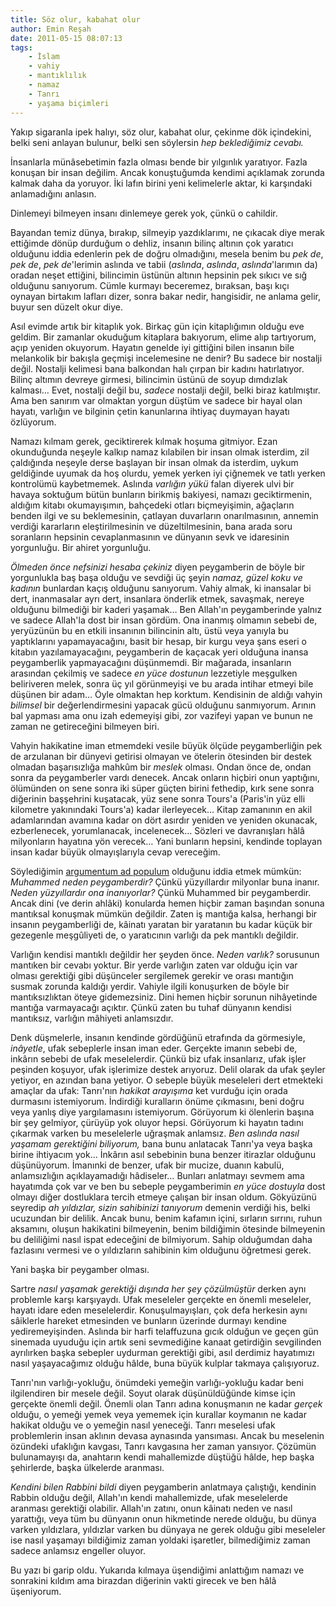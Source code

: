 ```yaml
---
title: Söz olur, kabahat olur
author: Emin Reşah
date: 2011-05-15 08:07:13
tags:
    - İslam
    - vahiy
    - mantıklılık
    - namaz
    - Tanrı
    - yaşama biçimleri
---
```


Yakıp sigaranla ipek halıyı, söz olur, kabahat olur, çekinme dök
içindekini, belki seni anlayan bulunur, belki sen söylersin *hep
beklediğimiz cevabı.*

İnsanlarla münâsebetimin fazla olması bende bir yılgınlık yaratıyor.
Fazla konuşan bir insan değilim. Ancak konuştuğumda kendimi açıklamak
zorunda kalmak daha da yoruyor. İki lafın birini yeni kelimelerle aktar,
ki karşındaki anlamadığını anlasın.

Dinlemeyi bilmeyen insanı dinlemeye gerek yok, çünkü o cahildir.

Bayandan temiz dünya, bırakıp, silmeyip yazdıklarımı, ne çıkacak diye
merak ettiğimde dönüp durduğum o dehliz, insanın bilinç altının çok
yaratıcı olduğunu iddia edenlerin pek de doğru olmadığını, mesela benim
bu *pek de*, *pek de*, *pek de*'lerimin aslında ve tabii (*aslında*,
*aslında*, *aslında*'larımın da) oradan neşet ettiğini, bilincimin
üstünün altının hepsinin pek sıkıcı ve sığ olduğunu sanıyorum. Cümle
kurmayı beceremez, bıraksan, başı kıçı oynayan birtakım lafları dizer,
sonra bakar nedir, hangisidir, ne anlama gelir, buyur sen düzelt okur
diye.

Asıl evimde artık bir kitaplık yok. Birkaç gün için kitaplığımın olduğu
eve geldim. Bir zamanlar okuduğum kitaplara bakıyorum, elime alıp
tartıyorum, açıp yeniden okuyorum. Hayatın genelde iyi gittiğini bilen
insanın bile melankolik bir bakışla geçmişi incelemesine ne denir? Bu
sadece bir nostalji değil. Nostalji kelimesi bana balkondan halı çırpan
bir kadını hatırlatıyor. Bilinç altımın devreye girmesi, bilincimin
üstünü de soyup dımdızlak kalması… Evet, nostalji değil bu, *sadece*
nostalji değil, belki biraz katılmıştır. Ama ben sanırım var olmaktan
yorgun düştüm ve sadece bir hayal olan hayatı, varlığın ve bilginin
çetin kanunlarına ihtiyaç duymayan hayatı özlüyorum.

Namazı kılmam gerek, geciktirerek kılmak hoşuma gitmiyor. Ezan
okunduğunda neşeyle kalkıp namaz kılabilen bir insan olmak isterdim, zil
çaldığında neşeyle derse başlayan bir insan olmak da isterdim, uykum
geldiğinde uyumak da hoş olurdu, yemek yerken iyi çiğnemek ve tatlı
yerken kontrolümü kaybetmemek. Aslında *varlığın yükü* falan diyerek
ulvi bir havaya soktuğum bütün bunların birikmiş bakiyesi, namazı
geciktirmenin, aldığım kitabı okumayışımın, bahçedeki otları
biçmeyişimin, ağaçların benden ilgi ve su beklemesinin, çatlayan
duvarların onarılmasının, annemin verdiği kararların eleştirilmesinin ve
düzeltilmesinin, bana arada soru soranların hepsinin cevaplanmasının ve
dünyanın sevk ve idaresinin yorgunluğu. Bir ahiret yorgunluğu.

*Ölmeden önce nefsinizi hesaba çekiniz* diyen peygamberin de böyle bir
yorgunlukla baş başa olduğu ve sevdiği üç şeyin *namaz, güzel koku ve
kadının* bunlardan kaçış olduğunu sanıyorum. Vahiy almak, ki inansalar
bi dert, inanmasalar ayrı dert, insanlara önderlik etmek, savaşmak,
nereye olduğunu bilmediği bir kaderi yaşamak… Ben Allah'ın peygamberinde
yalnız ve sadece Allah'la dost bir insan gördüm. Ona inanmış olmamın
sebebi de, yeryüzünün bu en etkili insanının bilincinin altı, üstü veya
yanıyla bu yaptıklarını yapamayacağını, basit bir hesap, bir kurgu veya
şans eseri o kitabın yazılamayacağını, peygamberin de kaçacak yeri
olduğuna inansa peygamberlik yapmayacağını düşünmemdi. Bir mağarada,
insanların arasından çekilmiş ve sadece *en yüce dostunun* lezzetiyle
meşgulken beliriveren melek, sonra üç yıl görünmeyişi ve bu arada
intihar etmeyi bile düşünen bir adam… Öyle olmaktan hep korktum.
Kendisinin de aldığı vahyin *bilimsel* bir değerlendirmesini yapacak
gücü olduğunu sanmıyorum. Arının bal yapması ama onu izah edemeyişi
gibi, zor vazifeyi yapan ve bunun ne zaman ne getireceğini bilmeyen
biri.

Vahyin hakikatine iman etmemdeki vesile büyük ölçüde peygamberliğin pek
de arzulanan bir dünyevi getirisi olmayan ve ötelerin ötesinden bir
destek olmadan başarısızlığa mahkûm bir *meslek* olması. Ondan önce de,
ondan sonra da peygamberler vardı denecek. Ancak onların hiçbiri onun
yaptığını, ölümünden on sene sonra iki süper güçten birini fethedip,
kırk sene sonra diğerinin başşehrini kuşatacak, yüz sene sonra Tours'a
(Paris'in yüz elli kilometre yakınındaki Tours'a) kadar ilerleyecek…
Kitap zamanının en akil adamlarından avamına kadar on dört asırdır
yeniden ve yeniden okunacak, ezberlenecek, yorumlanacak, incelenecek…
Sözleri ve davranışları hâlâ milyonların hayatına yön verecek… Yani
bunların hepsini, kendinde toplayan insan kadar büyük olmayışlarıyla
cevap vereceğim.

Söylediğimin [argumentum ad
populum](http://en.wikipedia.org/wiki/Argumentum_ad_populum) olduğunu
iddia etmek mümkün: *Muhammed neden peygamberdir?* Çünkü yüzyıllardır
milyonlar buna inanır. *Neden yüzyıllardır ona inanıyorlar?* Çünkü
Muhammed bir peygamberdir. Ancak dini (ve derin ahlâki) konularda hemen
hiçbir zaman başından sonuna mantıksal konuşmak mümkün değildir. Zaten
iş mantığa kalsa, herhangi bir insanın peygamberliği de, kâinatı yaratan
bir yaratanın bu kadar küçük bir gezegenle meşgûliyeti de, o yaratıcının
varlığı da pek mantıklı değildir.

Varlığın kendisi mantıklı değildir her şeyden önce. *Neden varlık?*
sorusunun mantıken bir cevabı yoktur. Bir yerde varlığın zaten var
olduğu için var olması gerektiği gibi düşünceler sergilemek gerekir ve
orası mantığın susmak zorunda kaldığı yerdir. Vahiyle ilgili konuşurken
de böyle bir mantıksızlıktan öteye gidemezsiniz. Dini hemen hiçbir
sorunun nihâyetinde mantığa varmayacağı açıktır. Çünkü zaten bu tuhaf
dünyanın kendisi mantıksız, varlığın mâhiyeti anlamsızdır.

Denk düşmelerle, insanın kendinde gördüğünü etrafında da görmesiyle,
*inâyetle*, ufak sebeplerle insan iman eder. Gerçekte imanın sebebi de,
inkârın sebebi de ufak meselelerdir. Çünkü biz ufak insanlarız, ufak
işler peşinden koşuyor, ufak işlerimize destek arıyoruz. Delil olarak da
ufak şeyler yetiyor, en azından bana yetiyor. O sebeple büyük meseleleri
dert etmekteki amaçlar da ufak: Tanrı'nın *hakikat arayışıma* ket
vurduğu için orada durmasını istemiyorum. İndirdiği kuralların önüme
çıkmasını, beni doğru veya yanlış diye yargılamasını istemiyorum.
Görüyorum ki ölenlerin başına bir şey gelmiyor, çürüyüp yok oluyor
hepsi. Görüyorum ki hayatın tadını çıkarmak varken bu meselelerle
uğraşmak anlamsız. *Ben aslında nasıl yaşamam gerektiğini biliyorum,*
bana bunu anlatacak Tanrı'ya veya başka birine ihtiyacım yok… İnkârın
asıl sebebinin buna benzer itirazlar olduğunu düşünüyorum. İmanınki de
benzer, ufak bir mucize, duanın kabulü, anlamsızlığın açıklayamadığı
hâdiseler… Bunları anlatmayı sevmem ama hayatımda çok var ve ben bu
sebeple peygamberimin *en yüce dostuyla* dost olmayı diğer dostluklara
tercih etmeye çalışan bir insan oldum. Gökyüzünü seyredip *ah yıldızlar,
sizin sahibinizi tanıyorum* demenin verdiği his, belki ucuzundan bir
delilik. Ancak bunu, benim kafamın içini, sırların sırrını, ruhun
aksamını, oluşun hakikatini bilmeyenin, benim bildiğimin ötesinde
bilmeyenin bu deliliğimi nasıl ispat edeceğini de bilmiyorum. Sahip
olduğumdan daha fazlasını vermesi ve o yıldızların sahibinin kim
olduğunu öğretmesi gerek.

Yani başka bir peygamber olması.

Sartre *nasıl yaşamak gerektiği dışında her şey çözülmüştür* derken aynı
problemle karşı karşıyaydı. Ufak meseleler gerçekte en önemli meseleler,
hayatı idare eden meselelerdir. Konuşulmayışları, çok defa herkesin aynı
sâiklerle hareket etmesinden ve bunların üzerinde durmayı kendine
yediremeyişinden. Aslında bir harfi telaffuzuna gıcık olduğun ve geçen
gün sinemada uyuduğu için artık seni sevmediğine kanaat getirdiğin
sevgilinden ayrılırken başka sebepler uydurman gerektiği gibi, asıl
derdimiz hayatımızı nasıl yaşayacağımız olduğu hâlde, buna büyük kulplar
takmaya çalışıyoruz.

Tanrı'nın varlığı-yokluğu, önümdeki yemeğin varlığı-yokluğu kadar beni
ilgilendiren bir mesele değil. Soyut olarak düşünüldüğünde kimse için
gerçekte önemli değil. Önemli olan Tanrı adına konuşmanın ne kadar
*gerçek* olduğu, o yemeği yemek veya yememek için kurallar koymanın ne
kadar hakikat olduğu ve o yemeğin nasıl yeneceği. Tanrı meselesi ufak
problemlerin insan aklının devasa aynasında yansıması. Ancak bu
meselenin özündeki ufaklığın kavgası, Tanrı kavgasına her zaman
yansıyor. Çözümün bulunamayışı da, anahtarın kendi mahallemizde düştüğü
hâlde, hep başka şehirlerde, başka ülkelerde aranması.

*Kendini bilen Rabbini bildi* diyen peygamberin anlatmaya çalıştığı,
kendinin Rabbin olduğu değil, Allah'ın kendi mahallemizde, ufak
meselelerde aranması gerektiği olabilir. Allah'ın zatını, onun kâinatı
neden ve nasıl yarattığı, veya tüm bu dünyanın onun hikmetinde nerede
olduğu, bu dünya varken yıldızlara, yıldızlar varken bu dünyaya ne gerek
olduğu gibi meseleler ise nasıl yaşamayı bildiğimiz zaman yoldaki
işaretler, bilmediğimiz zaman sadece anlamsız engeller oluyor.

Bu yazı bi garip oldu. Yukarıda kılmaya üşendiğimi anlattığım namazı ve
sonrakini kıldım ama birazdan diğerinin vakti girecek ve ben hâlâ
üşeniyorum.
